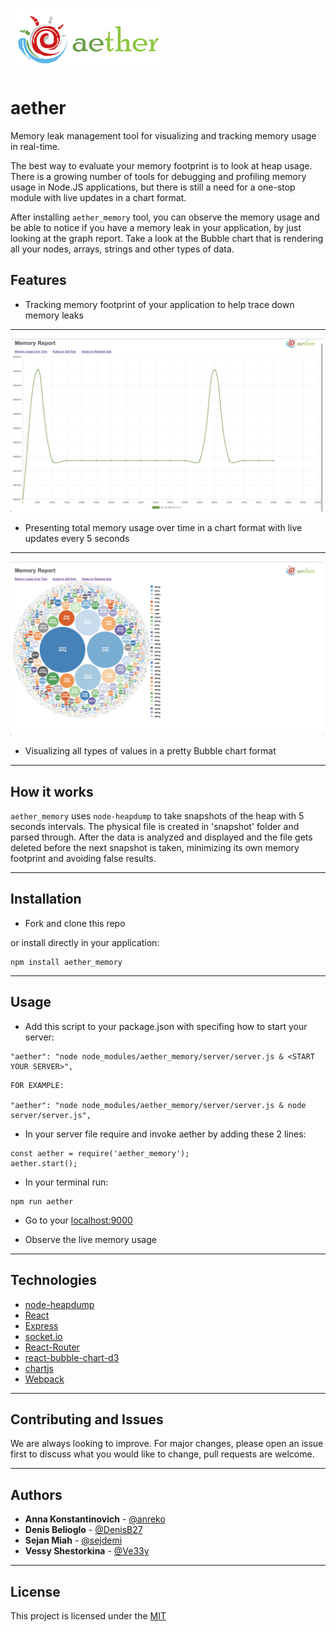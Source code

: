 <p>
  <img width="250px" src="./assets/AetherLogo01.png" />
</p>

# aether

Memory leak management tool for visualizing and tracking memory usage in real-time.

The best way to evaluate your memory footprint is to look at heap usage. There is a growing number of tools for debugging and profiling memory usage in Node.JS applications, but there is still a need for a one-stop module with live updates in a chart format.

After installing `aether_memory` tool, you can observe the memory usage and be able to notice if you have a memory leak in your application, by just looking at the graph report. Take a look at the Bubble chart that is rendering all your nodes, arrays, strings and other types of data.

## Features

- Tracking memory footprint of your application to help trace down memory leaks
---
<p>
  <img width="500px" src="./assets/ChartExample.png" />
</p>

- Presenting total memory usage over time in a chart format with live updates every 5 seconds
---
<p>
  <img width="500px" src="./assets/BubbleChartExample.png" />
</p>

- Visualizing all types of values in a pretty Bubble chart format
---
## How it works

`aether_memory` uses `node-heapdump` to take snapshots of the heap with 5 seconds intervals. The physical file is created in 'snapshot' folder and parsed through. After the data is analyzed and displayed and the file gets deleted before the next snapshot is taken, minimizing its own memory footprint and avoiding false results.

---
## Installation

- Fork and clone this repo

or install directly in your application:

```
npm install aether_memory

```
---
## Usage

- Add this script to your package.json with specifing how to start your server: 
```
"aether": "node node_modules/aether_memory/server/server.js & <START YOUR SERVER>",
```
```
FOR EXAMPLE: 

"aether": "node node_modules/aether_memory/server/server.js & node server/server.js",
```
- In your server file require and invoke aether by adding these 2 lines:
```
const aether = require('aether_memory');
aether.start();
```
- In your terminal run:
```
npm run aether
```
- Go to your [localhost:9000](http://localhost:9000/)

- Observe the live memory usage

---
## Technologies

* [node-heapdump](https://github.com/bnoordhuis/node-heapdump)
* [React](https://github.com/facebook/react)
* [Express](https://github.com/expressjs/express)
* [socket.io](https://github.com/socketio/socket.io)
* [React-Router](https://github.com/ReactTraining/react-router)
* [react-bubble-chart-d3](https://github.com/weknowinc/react-bubble-chart-d3)
* [chartjs](https://github.com/chartjs)
* [Webpack](https://github.com/webpack/webpack)
---
## Contributing and Issues

We are always looking to improve. For major changes, please open an issue first to discuss what you would like to change, pull requests are welcome.

---
## Authors

- **Anna Konstantinovich** - [@anreko](https://github.com/anreko)
- **Denis Belioglo** - [@DenisB27](https://github.com/DenisB27)
- **Sejan Miah** - [@sejdemi](https://github.com/sejdemi)
- **Vessy Shestorkina** - [@Ve33y](https://github.com/Ve33y)
---

## License
This project is licensed under the [MIT](https://choosealicense.com/licenses/mit/)
